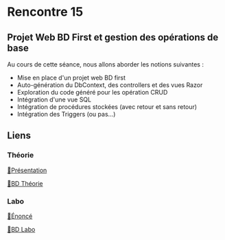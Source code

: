 # Rencontre 15

## Projet Web BD First et gestion des opérations de base

Au cours de cette séance, nous allons aborder les notions suivantes : 
* Mise en place d'un projet web BD first
* Auto-génération du DbContext, des controllers et des vues Razor
* Exploration du code généré pour les opération CRUD
* Intégration d'une vue SQL
* Intégration de procédures stockées (avec retour et sans retour)
* Intégration des Triggers (ou pas...)

## Liens

### Théorie

[🔗Présentation](@site/static/powerpoint/420_4D5_R15_Projet_Web_BD_First.pdf)

[🔗BD Théorie](@site/static/powerpoint/420_4D5_R15_Theorie_Script_BD_SeriesTV.sql)

### Labo

[🔗Énoncé](@site/static/exos/420_4D5_R15_Labo.docx)

[🔗BD Labo](@site/static/exos/420_4D5_R15_Labo_Script_BD_S08_Employes_Create.sql)

